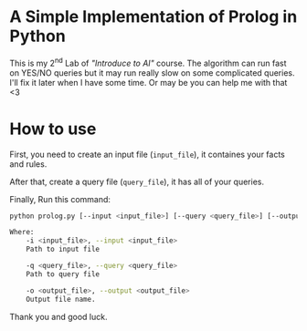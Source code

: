 # A Simple Implementation of Prolog in Python

This is my 2<sup>nd</sup> Lab of _"Introduce to AI"_ course. The algorithm can run fast on YES/NO queries but it may run really slow on some complicated queries. I'll fix it later when I have some time. Or may be you can help me with that <3

# How to use

First, you need to create an input file (`input_file`), it containes your facts and rules.

After that, create a query file (`query_file`), it has all of your queries.

Finally, Run this command:

```sh
python prolog.py [--input <input_file>] [--query <query_file>] [--output <output_file>]

Where:
	-i <input_file>, --input <input_file>
	Path to input file

	-q <query_file>, --query <query_file>
	Path to query file

	-o <output_file>, --output <output_file>
	Output file name.
```

Thank you and good luck.
